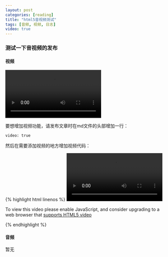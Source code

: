 ```yaml
---
layout: post
categories: [reading]
title: "html5音视频测试"
tags: [音频, 视频, 日志]
video: true
---
```


### 测试一下音视频的发布

#### 视频

<video id="example_video_1" class="video-js vjs-default-skin" data-setup='{ "controls": true, "autoplay": false, "preload": "auto", "poster": "http://video-js.zencoder.com/oceans-clip.png", "width": "100%", "height": 264 }'>
 <source src="http://video-js.zencoder.com/oceans-clip.mp4" type='video/mp4' />
 <p class="vjs-no-js">To view this video please enable JavaScript, and consider upgrading to a web browser that <a href="http://videojs.com/html5-video-support/" target="_blank">supports HTML5 video</a></p>
</video>

要想增加视频功能，请发布文章时在md文件的头部增加一行：

```
video: true
```

然后在需要添加视频的地方增加视频代码：

{% highlight html linenos %}
<video id="视频id" class="video-js vjs-default-skin" data-setup='{ "controls": true, "autoplay": false, "preload": "auto", "poster": "http://video-js.zencoder.com/oceans-clip.png", "width": "100%", "height": <视频的高度，数字表示> }'>
 <source src="视频地址" type='video/mp4' />
 <p class="vjs-no-js">To view this video please enable JavaScript, and consider upgrading to a web browser that <a href="http://videojs.com/html5-video-support/" target="_blank">supports HTML5 video</a></p>
</video>
{% endhighlight %}

#### 音频
暂无
